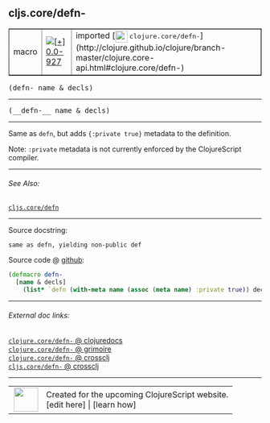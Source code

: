 ## cljs.core/defn-



 <table border="1">
<tr>
<td>macro</td>
<td><a href="https://github.com/cljsinfo/cljs-api-docs/tree/0.0-927"><img valign="middle" alt="[+] 0.0-927" title="Added in 0.0-927" src="https://img.shields.io/badge/+-0.0--927-lightgrey.svg"></a> </td>
<td>
imported [<img height="24px" valign="middle" src="http://i.imgur.com/1GjPKvB.png"> <samp>clojure.core/defn-</samp>](http://clojure.github.io/clojure/branch-master/clojure.core-api.html#clojure.core/defn-)
</td>
</tr>
</table>

<samp>(defn- name & decls)</samp><br>

---

 <samp>
(__defn-__ name & decls)<br>
</samp>

---

Same as `defn`, but adds `{:private true}` metadata to the definition.

Note: `:private` metadata is not currently enforced by the ClojureScript
compiler.



---


###### See Also:

[`cljs.core/defn`](../cljs.core/defn.md)<br>

---


Source docstring:

```
same as defn, yielding non-public def
```


Source code @ [github]():

```clj
(defmacro defn-
  [name & decls]
    (list* `defn (with-meta name (assoc (meta name) :private true)) decls))
```

<!--
Repo - tag - source tree - lines:

 <pre>

</pre>

-->

---



###### External doc links:

[`clojure.core/defn-` @ clojuredocs](http://clojuredocs.org/clojure.core/defn-)<br>
[`clojure.core/defn-` @ grimoire](http://conj.io/store/v1/org.clojure/clojure/1.7.0-beta3/clj/clojure.core/defn-/)<br>
[`clojure.core/defn-` @ crossclj](http://crossclj.info/fun/clojure.core/defn-.html)<br>
[`cljs.core/defn-` @ crossclj](http://crossclj.info/fun/cljs.core/defn-.html)<br>

---

 <table>
<tr><td>
<img valign="middle" align="right" width="48px" src="http://i.imgur.com/Hi20huC.png">
</td><td>
Created for the upcoming ClojureScript website.<br>
[edit here] | [learn how]
</td></tr></table>

[edit here]:https://github.com/cljsinfo/cljs-api-docs/blob/master/cljsdoc/cljs.core/defn-.cljsdoc
[learn how]:https://github.com/cljsinfo/cljs-api-docs/wiki/cljsdoc-files

<!--

This information was too distracting to show to readers, but I'll leave it
commented here since it is helpful to:

- pretty-print the data used to generate this document
- and show how to retrieve that data



The API data for this symbol:

```clj
{:description "Same as `defn`, but adds `{:private true}` metadata to the definition.\n\nNote: `:private` metadata is not currently enforced by the ClojureScript\ncompiler.",
 :ns "cljs.core",
 :name "defn-",
 :signature ["[name & decls]"],
 :name-encode "defn-",
 :history [["+" "0.0-927"]],
 :type "macro",
 :clj-equiv {:full-name "clojure.core/defn-",
             :url "http://clojure.github.io/clojure/branch-master/clojure.core-api.html#clojure.core/defn-"},
 :related ["cljs.core/defn"],
 :full-name-encode "cljs.core/defn-",
 :source {:code "(defmacro defn-\n  [name & decls]\n    (list* `defn (with-meta name (assoc (meta name) :private true)) decls))",
          :title "Source code",
          :repo "clojure",
          :tag "clojure-1.9.0-alpha4",
          :filename "src/clj/clojure/core.clj",
          :lines [4757 4761],
          :url "https://github.com/clojure/clojure/blob/clojure-1.9.0-alpha4/src/clj/clojure/core.clj#L4757-L4761"},
 :usage ["(defn- name & decls)"],
 :full-name "cljs.core/defn-",
 :docstring "same as defn, yielding non-public def",
 :cljsdoc-url "https://github.com/cljsinfo/cljs-api-docs/blob/master/cljsdoc/cljs.core/defn-.cljsdoc"}

```

Retrieve the API data for this symbol:

```clj
;; from Clojure REPL
(require '[clojure.edn :as edn])
(-> (slurp "https://raw.githubusercontent.com/cljsinfo/cljs-api-docs/catalog/cljs-api.edn")
    (edn/read-string)
    (get-in [:symbols "cljs.core/defn-"]))
```

-->
